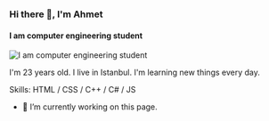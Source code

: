 ### Hi there 👋, I'm Ahmet
#### I am computer engineering student 
![I am computer engineering student ](https://github.com/ahmetbyrktrr/ahmetbyrktrr/blob/main/hangover-math.gif)

I'm 23 years old. I live in Istanbul. I'm learning new things every day.

Skills: HTML / CSS / C++ / C# / JS

- 🔭 I’m currently working on this page. 


